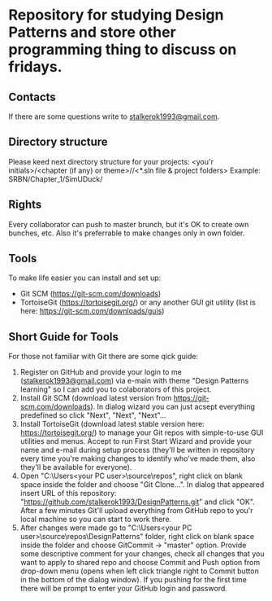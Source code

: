 # Repository for studying Design Patterns and store other programming thing to discuss on fridays.

## Contacts
If there are some questions write to stalkerok1993@gmail.com.

## Directory structure
Please keed next directory structure for your projects:
<you'r initials>/<chapter (if any) or theme>/<sln folder>/<*.sln file & project folders>
Example: SRBN/Chapter_1/SimUDuck/<solution goes here>

## Rights
Every collaborator can push to master brunch, but it's OK to create own bunches, etc. 
Also it's preferrable to make changes only in own folder.

## Tools
To make life easier you can install and set up:
- Git SCM (https://git-scm.com/downloads)
- TortoiseGit (https://tortoisegit.org/) or any another GUI git utility (list is here: https://git-scm.com/downloads/guis)

## Short Guide for Tools
For those not familiar with Git there are some qick guide:
1. Register on GitHub and provide your login to me (stalkerok1993@gmail.com) via e-main with theme "Design Patterns learning" so I can add you to colaborators of this project. 
2. Install Git SCM (download latest version from https://git-scm.com/downloads). In dialog wizard you can just acsept everything predefined so click "Next", "Next", "Next"...
3. Install TortoiseGit (download latest stable version here: https://tortoisegit.org/) to manage your Git repos with simple-to-use GUI utilities and menus. Accept to run First Start Wizard and provide your name and e-mail during setup process (they'll be written in repository every time you're making changes to identify who've made them, also they'll be available for everyone).
4. Open "C:\Users\<your PC user>\source\repos", right click on blank space inside the folder and choose "Git Clone...". In dialog that appeared insert URL of this repository: "https://github.com/stalkerok1993/DesignPatterns.git" and click "OK". After a few minutes Git'll upload everything from GitHub repo to you'r local machine so you can start to work there.
5. After changes were made go to "C:\Users\<your PC user>\source\repos\DesignPatterns" folder, right click on blank space inside the folder and choose GitCommit -> "master" option. Provide some descriptive comment for your changes, check all changes that you want to apply to shared repo and choose Commit and Push option from drop-down menu (opens when left click triangle right to Commit button in the bottom of the dialog window). If you pushing for the first time there will be prompt to enter your GitHub login and password.
